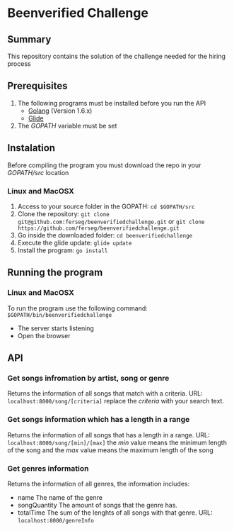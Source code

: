 # Beenverified Challenge

## Summary
This repository contains the solution of the challenge needed for the hiring process

## Prerequisites
1. The following programs must be installed before you run the API
    * [Golang](https://golang.org/dl/) (Version 1.6.x)
    * [Glide](https://github.com/Masterminds/glide)
2. The *GOPATH* variable must be set


## Instalation
Before compiling the program you must download the repo in your *GOPATH/src* location

### Linux and MacOSX
1. Access to your source folder in the GOPATH: `cd $GOPATH/src`
2. Clone the repository: `git clone git@github.com:ferseg/beenverifiedchallenge.git` or `git clone https://github.com/ferseg/beenverifiedchallenge.git`
3. Go inside the downloaded folder: `cd beenverifiedchallenge`
4. Execute the glide update: `glide update`
5. Install the program: `go install`

## Running the program

### Linux and MacOSX
To run the program use the following command: `$GOPATH/bin/beenverifiedchallenge`
* The server starts listening
* Open the browser

## API
### Get songs infromation by artist, song or genre
Returns the information of all songs that match with a criteria.
URL: `localhost:8000/song/[criteria]` replace the *criteria* with your search text.
### Get songs information which has a length in a range
Returns the information of all songs that has a length in a range.
URL: `localhost:8000/song/[min]/[max]` the *min* value means the minimum length of the song and the *max* value means the maximum length of the song
### Get genres information
Returns the information of all genres, the information includes:
* name The name of the genre
* songQuantity The amount of songs that the genre has.
* totalTime The sum of the lenghts of all songs with that genre.
URL: `localhost:8000/genreInfo`